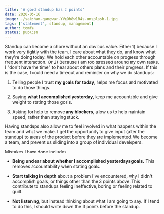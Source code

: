 ```yaml
---
title: 'A good standup has 3 points'
date: 2020-05-16
image: ./saksham-gangwar-YVgOh8w1R4s-unsplash-1.jpg
tags: ['statement', standup, management]
author: tomfa
status: publish
---
```


Standup can become a chore without an obvious value. Either 1) because I work very tightly with the team. I care about what they do, and know what they're doing today. We hold each other accountable on progress through frequent interaction. Or 2) Because I am too stressed around my own tasks. I "don't have the time" to hear about others plans and their progress. If this is the case, I could need a timeout and reminder on why we do standups:

1.  Telling people I trust **my goals for today**, helps me focus and motivated to do those things.

2.  Saying **what I accomplished yesterday**, keep me accountable and give weight to stating those goals.

3.  Asking for help to remove **any blockers**, allow us to help maintain speed, rather than staying stuck.

Having standups also allow me to feel involved in what happens within the team and what we make. I get the opportunity to give input (after the standup) to areas of the product before they are implemented. We become a team, and prevent us sliding into a group of individual developers.

Mistakes I have done includes

- **Being unclear about whether I accomplished yesterdays goals.** This removes accountability when stating goals.

- **Start talking in depth** about a problem I've encountered, why I didn't accomplish goals, or things other than the 3 points above. This contribute to standups feeling ineffective, boring or feeling related to guilt.

- **Not listening**, but instead thinking about what I am going to say. If I tend to do this, I should write down the 3 points before the standup.
